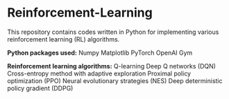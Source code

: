 # Reinforcement-Learning
This repository contains codes written in Python for implementing various reinforcement learning (RL) algorithms.

**Python packages used:**
Numpy 
Matplotlib 
PyTorch 
OpenAI Gym 

**Reinforcement learning algorithms:**
Q-learning
Deep Q networks (DQN)
Cross-entropy method with adaptive exploration
Proximal policy optimization (PPO)
Neural evolutionary strategies (NES)
Deep deterministic policy gradient (DDPG)
